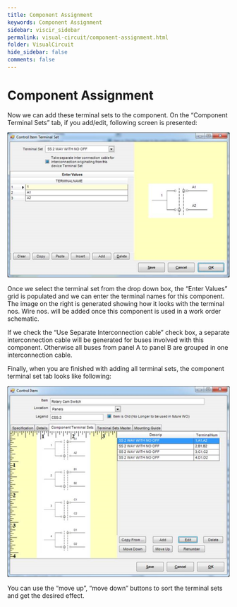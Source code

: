```yaml
---
title: Component Assignment
keywords: Component Assignment
sidebar: viscir_sidebar
permalink: visual-circuit/component-assignment.html
folder: VisualCircuit
hide_sidebar: false
comments: false
---
```


# Component Assignment


Now we can add these terminal sets to the component. On the “Component Terminal Sets” tab, if you add/edit, following screen is presented:


![](/images/component-assignment.png)

Once we select the terminal set from the drop down box, the “Enter Values” grid is populated and we can enter the terminal names for this component. The image on the right is generated showing how it looks with the terminal nos. Wire nos. will be added once this component is used in a work order schematic.

If we check the “Use Separate Interconnection cable” check box, a separate interconnection cable will be generated for buses involved with this component. Otherwise all buses from panel A to panel B are grouped in one interconnection cable.

Finally, when you are finished with adding all terminal sets, the component terminal set tab looks like following:

![](/images/component-assignment-control-item.png)

You can use the “move up”, “move down” buttons to sort the terminal sets and get the desired effect.
